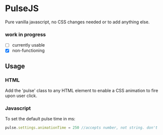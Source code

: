 # PulseJS 
Pure vanilla javascript, no CSS changes needed or to add anything else. 

### work in progress  
- [ ]  currently usable  
- [x] non-functioning  

## Usage
### HTML
Add the 'pulse' class to any HTML element to enable a CSS animation to fire upon user click. 
### Javascript
To set the default pulse time in ms: 
```Javascript
pulse.settings.animationTime = 250 //accepts number, not string. don't do: '.25s' or '250ms'.
```
